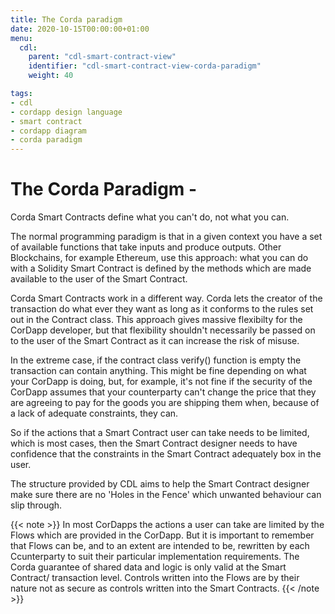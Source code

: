 ```yaml
---
title: The Corda paradigm
date: 2020-10-15T00:00:00+01:00
menu:
  cdl:
    parent: "cdl-smart-contract-view"
    identifier: "cdl-smart-contract-view-corda-paradigm"
    weight: 40

tags:
- cdl
- cordapp design language
- smart contract
- cordapp diagram
- corda paradigm
---
```




# The Corda Paradigm -

Corda Smart Contracts define what you can't do, not what you can.

The normal programming paradigm is that in a given context you have a set of available functions that take inputs and produce outputs. Other Blockchains, for example Ethereum, use this approach: what you can do with a Solidity Smart Contract is defined by the methods which are made available to the user of the Smart Contract.

Corda Smart Contracts work in a different way. Corda lets the creator of the transaction do what ever they want as long as it conforms to the rules set out in the Contract class. This approach gives massive flexibilty for the CorDapp developer, but that flexibility shouldn't necessarily be passed on to the user of the Smart Contract as it can increase the risk of misuse.

In the extreme case, if the contract class verify() function is empty the transaction can contain anything. This might be fine depending on what your CorDapp is doing, but, for example, it's not fine if the security of the CorDapp assumes that your counterparty can't change the price that they are agreeing to pay for the goods you are shipping them when, because of a lack of adequate constraints, they can.

So if the actions that a Smart Contract user can take needs to be limited, which is most cases, then the Smart Contract designer needs to have confidence that the constraints in the Smart Contract adequately box in the user.

The structure provided by CDL aims to help the Smart Contract designer make sure there are no 'Holes in the Fence' which unwanted behaviour can slip through.

{{< note >}}
In most CorDapps the actions a user can take are limited by the Flows which are provided in the CorDapp. But it is important to remember that Flows can be, and to an extent are intended to be, rewritten by each Ccunterparty to suit their particular implementation requirements. The Corda guarantee of shared data and logic is only valid at the Smart Contract/ transaction level. Controls written into the Flows are by their nature not as secure as controls written into the Smart Contracts.
{{< /note >}}
